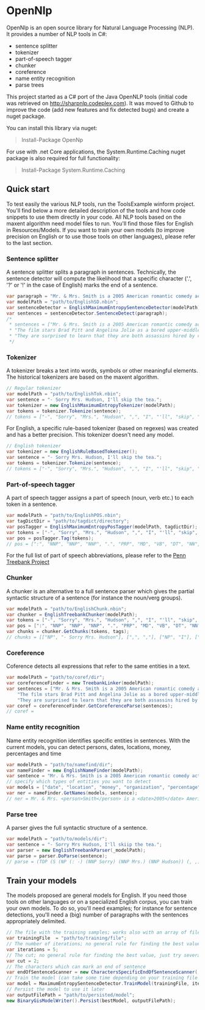 # OpenNlp

OpenNlp is an open source library for Natural Language Processing (NLP). 
It provides a number of NLP tools in C#:
* sentence splitter
* tokenizer
* part-of-speech tagger
* chunker
* coreference
* name entity recognition
* parse trees

This project started as a C# port of the Java OpenNLP tools (initial code was retrieved on http://sharpnlp.codeplex.com). It was moved to Github to improve the code (add new features and fix detected bugs) and create a nuget package.

You can install this library via nuget: 
>Install-Package OpenNp 

For use with .net Core applications, the System.Runtime.Caching nuget package is also required for full functionality:
>Install-Package System.Runtime.Caching

## Quick start

To test easily the various NLP tools, run the ToolsExample winform project.
You'll find below a more detailed description of the tools and how code snippets to use them directly in your code.
All NLP tools based on the maxent algorithm need model files to run. You'll find those files for English in Resources/Models. If you want to train your own models (to improve precision on English or to use those tools on other languages), please refer to the last section.

### Sentence splitter
A sentence splitter splits a paragraph in sentences. 
Technically, the sentence detector will compute the likelihood that a specific character ('.', '?' or '!' in the case of English) marks the end of a sentence.

```csharp
var paragraph = "Mr. & Mrs. Smith is a 2005 American romantic comedy action film. The film stars Brad Pitt and Angelina Jolie as a bored upper-middle class married couple. They are surprised to learn that they are both assassins hired by competing agencies to kill each other.";
var modelPath = "path/to/EnglishSD.nbin";
var sentenceDetector = EnglishMaximumEntropySentenceDetector(modelPath);
var sentences = sentenceDetector.SentenceDetect(paragraph);
/* 
 * sentences = ["Mr. & Mrs. Smith is a 2005 American romantic comedy action film.", 
 * "The film stars Brad Pitt and Angelina Jolie as a bored upper-middle class married couple.", 
 * "They are surprised to learn that they are both assassins hired by competing agencies to kill each other."]
 */
```

### Tokenizer
A tokenizer breaks a text into words, symbols or other meaningful elements.
The historical tokenizers are based on the maxent algorithm.

```csharp
// Regular tokenizer
var modelPath = "path/to/EnglishTok.nbin";
var sentence = "- Sorry Mrs. Hudson, I'll skip the tea.";
var tokenizer = new EnglishMaximumEntropyTokenizer(modelPath);
var tokens = tokenizer.Tokenize(sentence);
// tokens = ["-", "Sorry", "Mrs.", "Hudson", ",", "I", "'ll", "skip", "the", "tea", "."]
```

For English, a specific rule-based tokenizer (based on regexes) was created and has a better precision. This tokenizer doesn't need any model.
```csharp
// English tokenizer
var tokenizer = new EnglishRuleBasedTokenizer();
var sentence = "- Sorry Mrs. Hudson, I'll skip the tea.";
var tokens = tokenizer.Tokenize(sentence);
// tokens = ["-", "Sorry", "Mrs.", "Hudson", ",", "I", "'ll", "skip", "the", "tea", "."]
```


### Part-of-speech tagger
A part of speech tagger assigns a part of speech (noun, verb etc.) to each token in a sentence.

```csharp
var modelPath = "path/to/EnglishPOS.nbin";
var tagDictDir = "path/to/tagdict/directory";
var posTagger = EnglishMaximumEntropyPosTagger(modelPath, tagdictDir);
var tokens = ["-", "Sorry", "Mrs.", "Hudson", ",", "I", "'ll", "skip", "the", "tea", "."];
var pos = posTagger.Tag(tokens);
// pos = [":", "NNP", "NNP", "NNP", ".", "PRP", "MD", "VB", "DT", "NN", "."]
```
For the full list of part of speech abbreviations, please refer to the [Penn Treebank Project](https://www.ling.upenn.edu/courses/Fall_2003/ling001/penn_treebank_pos.html)

### Chunker
A chunker is an alternative to a full sentence parser which gives the partial syntactic structure of a sentence (for instance the noun/verg groups).
```csharp
var modelPath = "path/to/EnglishChunk.nbin";
var chunker = EnglishTreebankChunker(modelPath);
var tokens = ["-", "Sorry", "Mrs.", "Hudson", ",", "I", "'ll", "skip", "the", "tea", "."];
var pos = [":", "NNP", "NNP", "NNP", ".", "PRP", "MD", "VB", "DT", "NN", "."];
var chunks = chunker.GetChunks(tokens, tags);
// chunks = [["NP", "- Sorry Mrs. Hudson"], [",", ","], ["NP", "I"], ["VP", "'ll skip"], ["NP", "the tea"], [".", "."]]
```

### Coreference
Coference detects all expressions that refer to the same entities in a text.

```csharp
var modelPath = "path/to/coref/dir";
var coreferenceFinder = new TreebankLinker(modelPath);
var sentences = ["Mr. & Mrs. Smith is a 2005 American romantic comedy action film.", 
	"The film stars Brad Pitt and Angelina Jolie as a bored upper-middle class married couple.", 
	"They are surprised to learn that they are both assassins hired by competing agencies to kill each other."];
var coref = coreferenceFinder.GetCoreferenceParse(sentences);
// coref = 
```

### Name entity recognition
Name entity recognition identifies specific entities in sentences. With the current models, you can detect persons, dates, locations, money, percentages and time

```csharp
var modelPath = "path/to/namefind/dir";
var nameFinder = new EnglishNameFinder(modelPath);
var sentence = "Mr. & Mrs. Smith is a 2005 American romantic comedy action film.";
// specify which types of entities you want to detect
var models = ["date", "location", "money", "organization", "percentage", "person", "time"];
var ner = nameFinder.GetNames(models, sentence);
// ner = Mr. & Mrs. <person>Smith</person> is a <date>2005</date> American romantic comedy action film.
```

### Parse tree
A parser gives the full syntactic structure of a sentence.

```csharp
var modelPath = "path/to/models/dir";
var sentence = "- Sorry Mrs Hudson, I'll skiip the tea.";
var parser = new EnglishTreebankParser(_modelPath);
var parse = parser.DoParse(sentence);
// parse = (TOP (S (NP (: -) (NNP Sorry) (NNP Mrs.) (NNP Hudson)) (, ,) (NP (PRP I)) (VP (MD 'll) (VP (VB skip) (NP (DT the) (NN tea)))) (. .)))
```

## Train your models
The models proposed are general models for English. If you need those tools on other languages or on a specialized English corpus, you can train your own models.
To do so, you'll need examples; for instance for sentence detections, you'll need a (big) number of paragraphs with the sentences appropriately delimited.

```csharp
// The file with the training samples; works also with an array of files
var trainingFile  = "path/to/training/file";
// The number of iterations; no general rule for finding the best value, just try several!
var iterations = 5;
// The cut; no general rule for finding the best value, just try several!
var cut = 2;
// The characters which can mark an end of sentence
var endOfSentenceScanner = new CharactersSpecificEndOfSentenceScanner('.', '?', '!', '"', '-', '…');
// Train the model (can take some time depending on your training file size)
var model = MaximumEntropySentenceDetector.TrainModel(trainingFile, iterations, cut, endOfSentenceScanner);
// Persist the model to use it later
var outputFilePath = "path/to/persisted/model";
new BinaryGisModelWriter().Persist(bestModel, outputFilePath);
```

